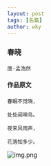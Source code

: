 ```yaml
---
layout: post
tags: [名篇]
author: wky
---
```


### 春晓
&#8203;``唐·孟浩然``&#8203;
#### 作品原文
```
春眠不觉晓，

处处闻啼鸟。

夜来风雨声，

花落知多少。
```

![img.png](https://wukaiying.com.cn/images/wky/img_1.png)
